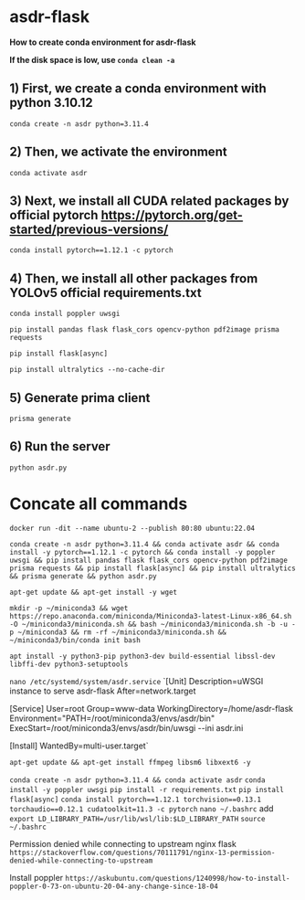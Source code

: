 # asdr-flask

**How to create conda environment for asdr-flask**

**If the disk space is low, use `conda clean -a`**

## 1) First, we create a conda environment with python 3.10.12

`conda create -n asdr python=3.11.4`

## 2) Then, we activate the environment

`conda activate asdr`

## 3) Next, we install all CUDA related packages by official pytorch https://pytorch.org/get-started/previous-versions/

`conda install pytorch==1.12.1 -c pytorch`

## 4) Then, we install all other packages from YOLOv5 official requirements.txt

`conda install poppler uwsgi`

`pip install pandas flask flask_cors opencv-python pdf2image prisma requests`

`pip install flask[async]`

`pip install ultralytics --no-cache-dir`

## 5) Generate prima client

`prisma generate`

## 6) Run the server

`python asdr.py`

# Concate all commands

`docker run -dit --name ubuntu-2 --publish 80:80 ubuntu:22.04`

`conda create -n asdr python=3.11.4 && conda activate asdr && conda install -y pytorch==1.12.1 -c pytorch && conda install -y poppler uwsgi && pip install pandas flask flask_cors opencv-python pdf2image prisma requests && pip install flask[async] && pip install ultralytics && prisma generate && python asdr.py`

`apt-get update && apt-get install -y wget`

`mkdir -p ~/miniconda3 && wget https://repo.anaconda.com/miniconda/Miniconda3-latest-Linux-x86_64.sh -O ~/miniconda3/miniconda.sh && bash ~/miniconda3/miniconda.sh -b -u -p ~/miniconda3 && rm -rf ~/miniconda3/miniconda.sh && ~/miniconda3/bin/conda init bash`

`apt install -y python3-pip python3-dev build-essential libssl-dev libffi-dev python3-setuptools`

`nano /etc/systemd/system/asdr.service`
`[Unit]
Description=uWSGI instance to serve asdr-flask
After=network.target

[Service]
User=root
Group=www-data
WorkingDirectory=/home/asdr-flask
Environment="PATH=/root/miniconda3/envs/asdr/bin"
ExecStart=/root/miniconda3/envs/asdr/bin/uwsgi --ini asdr.ini

[Install]
WantedBy=multi-user.target`

`apt-get update && apt-get install ffmpeg libsm6 libxext6 -y`

`conda create -n asdr python=3.11.4 && conda activate asdr`
`conda install -y poppler uwsgi`
`pip install -r requirements.txt`
`pip install flask[async]`
`conda install pytorch==1.12.1 torchvision==0.13.1 torchaudio==0.12.1 cudatoolkit=11.3 -c pytorch`
`nano ~/.bashrc`
add `export LD_LIBRARY_PATH=/usr/lib/wsl/lib:$LD_LIBRARY_PATH`
`source ~/.bashrc`

Permission denied while connecting to upstream nginx flask
`https://stackoverflow.com/questions/70111791/nginx-13-permission-denied-while-connecting-to-upstream`

Install poppler
`https://askubuntu.com/questions/1240998/how-to-install-poppler-0-73-on-ubuntu-20-04-any-change-since-18-04`
